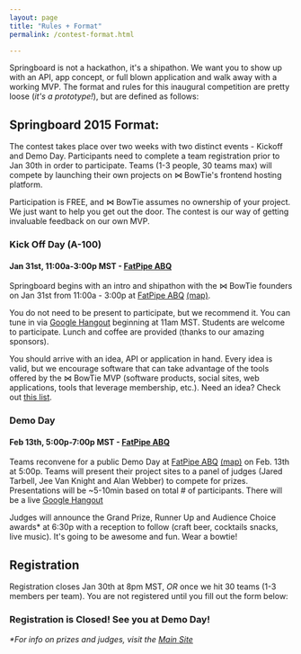 ```yaml
---
layout: page
title: "Rules + Format"
permalink: /contest-format.html

---
```


Springboard is not a hackathon, it's a shipathon. We want you to show up with an API, app concept, or full blown application and walk away with a working MVP. The format and rules for this inaugural competition are pretty loose (_it's a prototype!_), but are defined as follows:

## Springboard 2015 Format:

The contest takes place over two weeks with two distinct events - Kickoff and Demo Day. Participants need to complete a team registration prior to Jan 30th in order to participate. Teams (1-3 people, 30 teams max) will compete by launching their own projects on ⋈ BowTie's frontend hosting platform.

Participation is FREE, and ⋈ BowTie assumes no ownership of your project. We just want to help you get out the door. The contest is our way of getting invaluable feedback on our own MVP.

### Kick Off Day (A-100)

#### Jan 31st, 11:00a-3:00p MST - [FatPipe ABQ](http://fatpipeabq.com)

Springboard begins with an intro and shipathon with the ⋈ BowTie founders on Jan 31st from 11:00a - 3:00p at [FatPipe ABQ](http://fatpipeabq.com) [(map)](https://www.google.com/maps/place/200+Broadway+Blvd+NE,+Albuquerque,+NM+87102/@35.084701,-106.6440609,17z/data=!3m1!4b1!4m2!3m1!1s0x87220cbc7ce053b3:0x87a438e1b38abc21).

You do not need to be present to participate, but we recommend it. You can tune in via [Google Hangout](https://www.youtube.com/watch?v=wYPIYfhhvUo "A-100 Live Feed") beginning at 11am MST. Students are welcome to participate. Lunch and coffee are provided (thanks to our amazing sponsors).

You should arrive with an idea, API or application in hand. Every idea is valid, but we encourage software that can take advantage of the tools offered by the ⋈ BowTie MVP (software products, social sites, web applications, tools that leverage membership, etc.). Need an idea? Check out [this list](https://springboard.bowtied.io/ideas.html).


### Demo Day

#### Feb 13th, 5:00p-7:00p MST - [FatPipe ABQ](http://fatpipeabq.com)

Teams reconvene for a public Demo Day at [FatPipe ABQ](http://fatpipeabq.com) [(map)](https://www.google.com/maps/place/200+Broadway+Blvd+NE,+Albuquerque,+NM+87102/@35.084701,-106.6440609,17z/data=!3m1!4b1!4m2!3m1!1s0x87220cbc7ce053b3:0x87a438e1b38abc21) on Feb. 13th at 5:00p. Teams will present their project sites to a panel of judges (Jared Tarbell, Jee Van Knight and Alan Webber) to compete for prizes. Presentations will be ~5-10min based on total # of participants. There will be a live [Google Hangout](https://www.youtube.com/watch?v=o9PqIxmzBtY "Demo Day Live Feed")

Judges will announce the Grand Prize, Runner Up and Audience Choice awards* at 6:30p with a reception to follow (craft beer, cocktails snacks, live music). It's going to be awesome and fun. Wear a bowtie!

## Registration
Registration closes Jan 30th at 8pm MST, _OR_ once we hit 30 teams (1-3 members per team). You are not registered until you fill out the form below:

### Registration is Closed! See you at Demo Day!

_*For info on prizes and judges, visit the [Main Site](https://springboard.bowtied.io/)_
